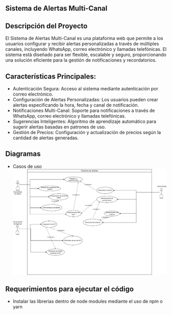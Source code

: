 ## Sistema de Alertas Multi-Canal ##
## Descripción del Proyecto ##
El Sistema de Alertas Multi-Canal es una plataforma web que permite a los usuarios configurar y recibir alertas personalizadas a través de múltiples canales, incluyendo WhatsApp, correo electrónico y llamadas telefónicas. El sistema está diseñado para ser flexible, escalable y seguro, proporcionando una solución eficiente para la gestión de notificaciones y recordatorios.

## Características Principales: ##
* Autenticación Segura: Acceso al sistema mediante autenticación por correo electrónico.
* Configuración de Alertas Personalizadas: Los usuarios pueden crear alertas especificando la hora, fecha y canal de notificación.
* Notificaciones Multi-Canal: Soporte para notificaciones a través de WhatsApp, correo electrónico y llamadas telefónicas.
* Sugerencias Inteligentes: Algoritmo de aprendizaje automático para sugerir alertas basadas en patrones de uso.
* Gestión de Precios: Configuración y actualización de precios según la cantidad de alertas generadas.

## Diagramas ##
* Casos de uso
![diagrama1](diagramaSoftware.jpg)


## Requerimientos para ejecutar el código ##
*  Instalar las librerias dentro de node modules mediante el uso de npm o yarn
